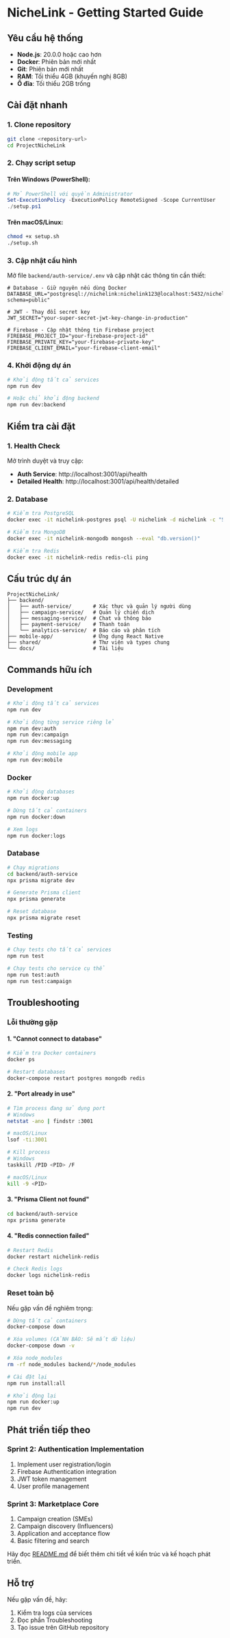 # NicheLink - Getting Started Guide

## Yêu cầu hệ thống

- **Node.js**: 20.0.0 hoặc cao hơn
- **Docker**: Phiên bản mới nhất
- **Git**: Phiên bản mới nhất
- **RAM**: Tối thiểu 4GB (khuyến nghị 8GB)
- **Ổ đĩa**: Tối thiểu 2GB trống

## Cài đặt nhanh

### 1. Clone repository
```bash
git clone <repository-url>
cd ProjectNicheLink
```

### 2. Chạy script setup

#### Trên Windows (PowerShell):
```powershell
# Mở PowerShell với quyền Administrator
Set-ExecutionPolicy -ExecutionPolicy RemoteSigned -Scope CurrentUser
./setup.ps1
```

#### Trên macOS/Linux:
```bash
chmod +x setup.sh
./setup.sh
```

### 3. Cập nhật cấu hình

Mở file `backend/auth-service/.env` và cập nhật các thông tin cần thiết:

```env
# Database - Giữ nguyên nếu dùng Docker
DATABASE_URL="postgresql://nichelink:nichelink123@localhost:5432/nichelink?schema=public"

# JWT - Thay đổi secret key
JWT_SECRET="your-super-secret-jwt-key-change-in-production"

# Firebase - Cập nhật thông tin Firebase project
FIREBASE_PROJECT_ID="your-firebase-project-id"
FIREBASE_PRIVATE_KEY="your-firebase-private-key"
FIREBASE_CLIENT_EMAIL="your-firebase-client-email"
```

### 4. Khởi động dự án

```bash
# Khởi động tất cả services
npm run dev

# Hoặc chỉ khởi động backend
npm run dev:backend
```

## Kiểm tra cài đặt

### 1. Health Check
Mở trình duyệt và truy cập:
- **Auth Service**: http://localhost:3001/api/health
- **Detailed Health**: http://localhost:3001/api/health/detailed

### 2. Database
```bash
# Kiểm tra PostgreSQL
docker exec -it nichelink-postgres psql -U nichelink -d nichelink -c "SELECT version();"

# Kiểm tra MongoDB
docker exec -it nichelink-mongodb mongosh --eval "db.version()"

# Kiểm tra Redis
docker exec -it nichelink-redis redis-cli ping
```

## Cấu trúc dự án

```
ProjectNicheLink/
├── backend/
│   ├── auth-service/       # Xác thực và quản lý người dùng
│   ├── campaign-service/   # Quản lý chiến dịch
│   ├── messaging-service/  # Chat và thông báo
│   ├── payment-service/    # Thanh toán
│   └── analytics-service/  # Báo cáo và phân tích
├── mobile-app/             # Ứng dụng React Native
├── shared/                 # Thư viện và types chung
└── docs/                   # Tài liệu
```

## Commands hữu ích

### Development
```bash
# Khởi động tất cả services
npm run dev

# Khởi động từng service riêng lẻ
npm run dev:auth
npm run dev:campaign
npm run dev:messaging

# Khởi động mobile app
npm run dev:mobile
```

### Docker
```bash
# Khởi động databases
npm run docker:up

# Dừng tất cả containers
npm run docker:down

# Xem logs
npm run docker:logs
```

### Database
```bash
# Chạy migrations
cd backend/auth-service
npx prisma migrate dev

# Generate Prisma client
npx prisma generate

# Reset database
npx prisma migrate reset
```

### Testing
```bash
# Chạy tests cho tất cả services
npm run test

# Chạy tests cho service cụ thể
npm run test:auth
npm run test:campaign
```

## Troubleshooting

### Lỗi thường gặp

#### 1. "Cannot connect to database"
```bash
# Kiểm tra Docker containers
docker ps

# Restart databases
docker-compose restart postgres mongodb redis
```

#### 2. "Port already in use"
```bash
# Tìm process đang sử dụng port
# Windows
netstat -ano | findstr :3001

# macOS/Linux
lsof -ti:3001

# Kill process
# Windows
taskkill /PID <PID> /F

# macOS/Linux
kill -9 <PID>
```

#### 3. "Prisma Client not found"
```bash
cd backend/auth-service
npx prisma generate
```

#### 4. "Redis connection failed"
```bash
# Restart Redis
docker restart nichelink-redis

# Check Redis logs
docker logs nichelink-redis
```

### Reset toàn bộ

Nếu gặp vấn đề nghiêm trọng:

```bash
# Dừng tất cả containers
docker-compose down

# Xóa volumes (CẢNH BÁO: Sẽ mất dữ liệu)
docker-compose down -v

# Xóa node_modules
rm -rf node_modules backend/*/node_modules

# Cài đặt lại
npm run install:all

# Khởi động lại
npm run docker:up
npm run dev
```

## Phát triển tiếp theo

### Sprint 2: Authentication Implementation
1. Implement user registration/login
2. Firebase Authentication integration
3. JWT token management
4. User profile management

### Sprint 3: Marketplace Core
1. Campaign creation (SMEs)
2. Campaign discovery (Influencers)
3. Application and acceptance flow
4. Basic filtering and search

Hãy đọc [README.md](./README.md) để biết thêm chi tiết về kiến trúc và kế hoạch phát triển.

## Hỗ trợ

Nếu gặp vấn đề, hãy:
1. Kiểm tra logs của services
2. Đọc phần Troubleshooting
3. Tạo issue trên GitHub repository
